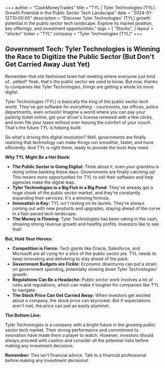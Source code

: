 +++
author = "CashMoneyTrades"
title = "TYL |  Tyler Technologies (TYL): Growth Potential in the Public Sector Tech Landscape"
date = "2024-01-12T10:00:00"
description = "Discover Tyler Technologies' (TYL) growth potential in the public sector tech landscape. Explore its market position, key offerings, and investment opportunities."
tags = [
"Stocks",
]
layout = "stocks"
ticker = "TYL"
company = "Tyler Technologies (TYL)"
+++
        


## Government Tech: Tyler Technologies is Winning the Race to Digitize the Public Sector (But Don't Get Carried Away Just Yet)

Remember that old-fashioned town hall meeting where everyone just kind of...yelled? Yeah, that's the public sector we used to know. But now, thanks to companies like Tyler Technologies, things are getting a whole lot more digital. 

Tyler Technologies (TYL) is basically the king of the public sector tech world. They've got software for *everything* - courtrooms, tax offices, police departments, even schools! Imagine a world where you can pay your parking ticket online, get your driver's license renewed with a few clicks, and even file your taxes without ever leaving the comfort of your couch. That's the future TYL is helping build. 

So what's driving this digital revolution? Well, governments are finally realizing that technology can make things run smoother, faster, and more efficiently. And TYL is right there, ready to provide the tools they need.

**Why TYL Might Be a Hot Stock:**

* **The Public Sector is Going Digital:** Think about it, even your grandma is doing online banking these days. Governments are finally catching up! This means more opportunities for TYL to sell their software and help agencies make the digital leap.
* **Tyler Technologies is a Big Fish in a Big Pond:** They've already got a huge chunk of the public sector market, and they're constantly expanding their services. It's a winning formula.
* **Innovation is Key:** TYL isn't resting on its laurels. They're always coming out with new products and upgrades, staying ahead of the curve in a fast-paced tech landscape. 
* **The Money is Flowing:** Tyler Technologies has been raking in the cash, showing strong revenue growth and healthy profits. Investors like to see that!

**But, Hold Your Horses:**

* **Competition is Fierce:** Tech giants like Oracle, Salesforce, and Microsoft are all vying for a slice of the public sector pie. TYL needs to keep innovating and delivering to stay ahead of the pack.
* **Government Budgets are Fickle:** Economic downturns can put a strain on government spending, potentially slowing down Tyler Technologies' growth.
* **Regulations Can Be a Headache:** Public sector work involves a lot of rules and regulations, which can make it tougher for companies like TYL to navigate.
* **The Stock Price Can Get Carried Away:** When investors get excited about a company, the stock price can skyrocket. But if expectations aren't met, the price can just as easily plummet.

**The Bottom Line:**

Tyler Technologies is a company with a bright future in the growing public sector tech market. Their strong performance and commitment to innovation have made them a player to watch. However, investors should always proceed with caution and consider all the potential risks before making any investment decisions.

**Remember:** This isn't financial advice. Talk to a financial professional before making any investment decisions! 

        
